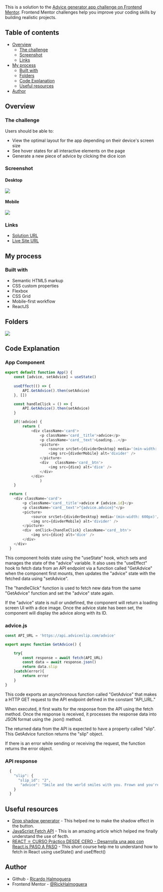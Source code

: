 This is a solution to the [Advice generator app challenge on Frontend Mentor](https://www.frontendmentor.io/challenges/advice-generator-app-QdUG-13db). Frontend Mentor challenges help you improve your coding skills by building realistic projects.

## Table of contents

- [Overview](#overview)
  - [The challenge](#the-challenge)
  - [Screenshot](#screenshot)
  - [Links](#links)
- [My process](#my-process)
  - [Built with](#built-with)
  - [Folders](#folders)
  - [Code Explanation](#code-explanation)
  - [Useful resources](#useful-resources)
- [Author](#author)

## Overview

### The challenge

Users should be able to:

- View the optimal layout for the app depending on their device's screen size
- See hover states for all interactive elements on the page
- Generate a new piece of advice by clicking the dice icon

### Screenshot

#### Desktop 
![](./src/assets/desktop.png)

#### Mobile
![](./src/assets/mobile.png)

### Links

- [Solution URL](https://www.frontendmentor.io/solutions/advice-app-with-api-and-responsive-layout-tnD03gx4zd)
- [Live Site URL](https://rickhalmoguera.github.io/Advice-generator-react/)

## My process

### Built with

- Semantic HTML5 markup
- CSS custom properties
- Flexbox
- CSS Grid
- Mobile-first workflow
- ReactJS

## Folders
![](./src/assets/folders.png)

## Code Explanation

### App Component

```js
export default function App() {
    const [advice, setAdvice] = useState()
    
    useEffect(() => {
        API.GetAdvice().then(setAdvice)
    }, [])

    const handleClick = () => {
        API.GetAdvice().then(setAdvice)
    }

    if(!advice) {
        return (
            <div className='card'>
                <p className='card__title'>advice</p>
                <p className='card__text'>Loading...</p>
                <picture>
                    <source srcSet={dividerDesktop} media='(min-width: 600px)'/>
                    <img src={divderMobile} alt='divider' />
                </picture>
                <div   className='card__btn'>
                    <img src={dice} alt='dice' />
                </div>
            </div>
                )
    }

  return (
    <div className='card'>
        <p className='card__title'>advice # {advice.id}</p>
        <p className='card__text'>"{advice.advice}"</p>
        <picture>
            <source srcSet={dividerDesktop} media='(min-width: 600px)'/>
            <img src={divderMobile} alt='divider' />
        </picture>
        <div  onClick={handleClick} className='card__btn'>
            <img src={dice} alt='dice' />
        </div>
    </div>
  }
```
This component holds state using the "useState" hook, which sets and manages the state of the "advice" variable. It also uses the "useEffect" hook to fetch data from an API endpoint via a function called "GetAdvice" when the component first mounts, then updates the "advice" state with the fetched data using "setAdvice".

The "handleClick" function is used to fetch new data from the same "GetAdvice" function and set the "advice" state again.

If the "advice" state is null or undefined, the component will return a loading screen UI with a dice image. Once the advice state has been set, the component will display the advice along with its ID.

### advice.js 

```js
const API_URL = 'https://api.adviceslip.com/advice'

export async function GetAdvice() {

    try{
        const response = await fetch(API_URL)
        const data = await response.json()
        return data.slip
    }catch(error){
        return error
    }
}

```

This code exports an asynchronous function called "GetAdvice" that makes a HTTP GET request to the API endpoint defined in the constant "API_URL."

When executed, it first waits for the response from the API using the fetch method. Once the response is received, it processes the response data into JSON format using the .json() method.

The returned data from the API is expected to have a property called "slip". This GetAdvice function returns the "slip" object.

If there is an error while sending or receiving the request, the function returns the error object.

### API response
```js
  {
    "slip": {
      "slip_id": "2",
       "advice": "Smile and the world smiles with you. Frown and you're on your own."
    }
  }
```

## Useful resources

- [Drop shadow generator](https://webcode.tools/generators/css/drop-shadow) - This helped me to make the shadow effect in the button.
- [JavaScript Fetch API](https://www.w3schools.com/jsref/api_fetch.asp) - This is an amazing article which helped me finally understand the use of fecth.
- [REACT ⚛️ CURSO Práctico DESDE CERO - Desarrolla una app con React.js PASO A PASO](https://www.youtube.com/watch?v=4AFOCAgywLc) - This short course help me to understand how to fetch in React using useState() and useEffect()


## Author

- Github - [Ricardo Halmoguera](https://github.com/RickHalmoguera)
- Frontend Mentor - [@RickHalmoguera](https://www.frontendmentor.io/profile/RickHalmoguera)
